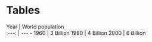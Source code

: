 # Tables

Year | World population  
:---: | --- -
1960 | 3 Billion
1980 | 4 Billion
2000 | 6 Billion
